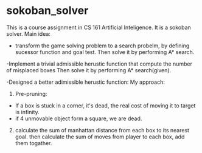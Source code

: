 # sokoban_solver
This is a course assignment in CS 161 Artificial Inteligence. 
It is a sokoban solver. 
Main idea:
- transform the game solving problem to a search probelm, by defining 
sucessor function and goal test. Then solve it by performing A* search.

-Implement a trivial admissible herustic function that compute the number of misplaced boxes
Then solve it by performing A* search(given). 

-Designed a better adimissible herustic function: 
My approach:
1. Pre-pruning: 
- If a box is stuck in a corner, it's dead, the real cost of moving it to target is infinity.
- if 4 unmovable object form a square, we are dead.

2. calculate the sum of manhattan distance from each box to its nearest goal.
then calculate the sum of moves from player to each box, add them togather.

